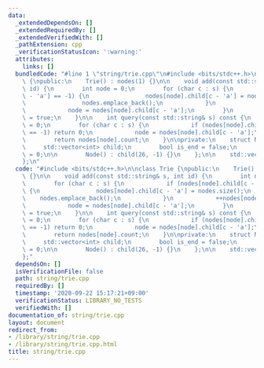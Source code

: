 ```yaml
---
data:
  _extendedDependsOn: []
  _extendedRequiredBy: []
  _extendedVerifiedWith: []
  _pathExtension: cpp
  _verificationStatusIcon: ':warning:'
  attributes:
    links: []
  bundledCode: "#line 1 \"string/trie.cpp\"\n#include <bits/stdc++.h>\n\nclass Trie\
    \ {\npublic:\n    Trie() : nodes(1) {}\n\n    void add(const std::string& s, int\
    \ id) {\n        int node = 0;\n        for (char c : s) {\n            if (nodes[node].child[c\
    \ - 'a'] == -1) {\n                nodes[node].child[c - 'a'] = nodes.size();\n\
    \                nodes.emplace_back();\n            }\n            ++nodes[node].count;\n\
    \            node = nodes[node].child[c - 'a'];\n        }\n        nodes[node].is_end\
    \ = true;\n    }\n\n    int query(const std::string& s) const {\n        int node\
    \ = 0;\n        for (char c : s) {\n            if (nodes[node].child[c - 'a']\
    \ == -1) return 0;\n            node = nodes[node].child[c - 'a'];\n        }\n\
    \        return nodes[node].count;\n    }\n\nprivate:\n    struct Node {\n   \
    \     std::vector<int> child;\n        bool is_end = false;\n        int count\
    \ = 0;\n\n        Node() : child(26, -1) {}\n    };\n\n    std::vector<Node> nodes;\n\
    };\n"
  code: "#include <bits/stdc++.h>\n\nclass Trie {\npublic:\n    Trie() : nodes(1)\
    \ {}\n\n    void add(const std::string& s, int id) {\n        int node = 0;\n\
    \        for (char c : s) {\n            if (nodes[node].child[c - 'a'] == -1)\
    \ {\n                nodes[node].child[c - 'a'] = nodes.size();\n            \
    \    nodes.emplace_back();\n            }\n            ++nodes[node].count;\n\
    \            node = nodes[node].child[c - 'a'];\n        }\n        nodes[node].is_end\
    \ = true;\n    }\n\n    int query(const std::string& s) const {\n        int node\
    \ = 0;\n        for (char c : s) {\n            if (nodes[node].child[c - 'a']\
    \ == -1) return 0;\n            node = nodes[node].child[c - 'a'];\n        }\n\
    \        return nodes[node].count;\n    }\n\nprivate:\n    struct Node {\n   \
    \     std::vector<int> child;\n        bool is_end = false;\n        int count\
    \ = 0;\n\n        Node() : child(26, -1) {}\n    };\n\n    std::vector<Node> nodes;\n\
    };"
  dependsOn: []
  isVerificationFile: false
  path: string/trie.cpp
  requiredBy: []
  timestamp: '2020-09-22 15:17:21+09:00'
  verificationStatus: LIBRARY_NO_TESTS
  verifiedWith: []
documentation_of: string/trie.cpp
layout: document
redirect_from:
- /library/string/trie.cpp
- /library/string/trie.cpp.html
title: string/trie.cpp
---
```

